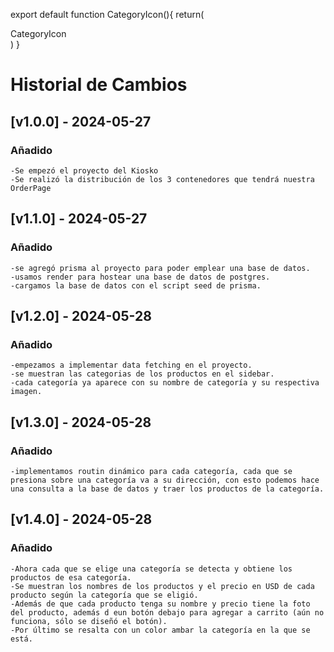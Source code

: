 export default function CategoryIcon(){
    return(
        <div>CategoryIcon</div>
    )
}
# Historial de Cambios

## [v1.0.0] - 2024-05-27

### Añadido

    -Se empezó el proyecto del Kiosko
    -Se realizó la distribución de los 3 contenedores que tendrá nuestra OrderPage

## [v1.1.0] - 2024-05-27

### Añadido

    -se agregó prisma al proyecto para poder emplear una base de datos.
    -usamos render para hostear una base de datos de postgres.
    -cargamos la base de datos con el script seed de prisma.

## [v1.2.0] - 2024-05-28

### Añadido

    -empezamos a implementar data fetching en el proyecto.
    -se muestran las categorias de los productos en el sidebar.
    -cada categoría ya aparece con su nombre de categoría y su respectiva imagen.
    
## [v1.3.0] - 2024-05-28

### Añadido

    -implementamos routin dinámico para cada categoría, cada que se presiona sobre una categoría va a su dirección, con esto podemos hace una consulta a la base de datos y traer los productos de la categoría.

## [v1.4.0] - 2024-05-28

### Añadido

    -Ahora cada que se elige una categoría se detecta y obtiene los productos de esa categoría.
    -Se muestran los nombres de los productos y el precio en USD de cada producto según la categoría que se eligió.
    -Además de que cada producto tenga su nombre y precio tiene la foto del producto, además d eun botón debajo para agregar a carrito (aún no funciona, sólo se diseñó el botón).
    -Por último se resalta con un color ambar la categoría en la que se está.